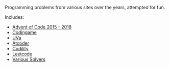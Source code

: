 Programming problems from various sites over the years, attempted for fun.

Includes:
- [Advent of Code 2015 - 2018](https://github.com/jusw85/problems-java/tree/master/src/main/java/jw/problems/adventofcode)
- [Codingame](https://github.com/jusw85/problems-java/tree/master/src/main/java/jw/problems/codingame)
- [UVa](https://github.com/jusw85/problems-java/tree/master/src/main/java/jw/problems/uva)
- [Atcoder](https://github.com/jusw85/problems-java/tree/master/src/main/java/jw/problems/atcoder)
- [Codility](https://github.com/jusw85/problems-java/tree/master/src/main/java/jw/problems/codility)
- [Leetcode](https://github.com/jusw85/problems-java/tree/master/src/main/java/jw/problems/leetcode)
- [Various Solvers](https://github.com/jusw85/problems-java/tree/master/src/main/java/jw/problems)
